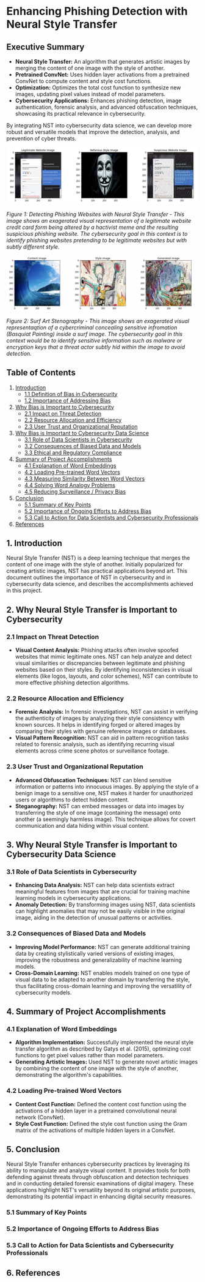 # Enhancing Phishing Detection with Neural Style Transfer

## Executive Summary

- **Neural Style Transfer:** An algorithm that generates artistic images by merging the content of one image with the style of another.
- **Pretrained ConvNet:** Uses hidden layer activations from a pretrained ConvNet to compute content and style cost functions.
- **Optimization:** Optimizes the total cost function to synthesize new images, updating pixel values instead of model parameters.
- **Cybersecurity Applications:** Enhances phishing detection, image authentication, forensic analysis, and advanced obfuscation techniques, showcasing its practical relevance in cybersecurity.

By integrating NST into cybersecurity data science, we can develop more robust and versatile models that improve the detection, analysis, and prevention of cyber threats.

![nefarious_website_clong](img/website_style_change.png)

*Figure 1: Detecting Phishing Websites with Neural Style Transfer - This image shows an exagerated visual representation of a legitimate website credit card form being altered by a hactivist meme and the resulting suspicious phishing website. The cybersecurity goal in this context is to identify phishing websites pretending to be legitimate websites but with subtly different style.*

![surf_art](img/teahupoo_basquiet_1.png)

*Figure 2: Surf Art Stenography - This image shows an exagerated visual representaqtion of a cybercriminal concealing sensitive infromation (Basquiat Painting) inside a surf image. The cybersecurity goal in this context would be to identify sensitive information such as malware or encryption keys that a threat actor subtly hid within the image to avoid detection.*

## Table of Contents
1. [Introduction](#1-introduction)
   - [1.1 Definition of Bias in Cybersecurity](#11-definition-of-bias-in-cybersecurity)
   - [1.2 Importance of Addressing Bias](#12-importance-of-addressing-bias)
2. [Why Bias is Important to Cybersecurity](#2-why-bias-is-important-to-cybersecurity)
   - [2.1 Impact on Threat Detection](#21-impact-on-threat-detection)
   - [2.2 Resource Allocation and Efficiency](#22-resource-allocation-and-efficiency)
   - [2.3 User Trust and Organizational Reputation](#23-user-trust-and-organizational-reputation)
3. [Why Bias is Important to Cybersecurity Data Science](#3-why-bias-is-important-to-cybersecurity-data-science)
   - [3.1 Role of Data Scientists in Cybersecurity](#31-role-of-data-scientists-in-cybersecurity)
   - [3.2 Consequences of Biased Data and Models](#32-consequences-of-biased-data-and-models)
   - [3.3 Ethical and Regulatory Compliance](#33-ethical-and-regulatory-compliance)
4. [Summary of Project Accomplishments](#4-summary-of-project-accomplishments)
   - [4.1 Explanation of Word Embeddings](#41-explanation-of-word-embeddings)
   - [4.2 Loading Pre-trained Word Vectors](#42-loading-pre-trained-word-vectors)
   - [4.3 Measuring Similarity Between Word Vectors](#43-measuring-similarity-between-word-vectors)
   - [4.4 Solving Word Analogy Problems](#44-solving-word-analogy-problems)
   - [4.5 Reducing Surveillance / Privacy Bias](#45-optional-exercise-on-reducing-gender-bias)
5. [Conclusion](#5-conclusion)
   - [5.1 Summary of Key Points](#51-summary-of-key-points)
   - [5.2 Importance of Ongoing Efforts to Address Bias](#52-importance-of-ongoing-efforts-to-address-bias)
   - [5.3 Call to Action for Data Scientists and Cybersecurity Professionals](#53-call-to-action-for-data-scientists-and-cybersecurity-professionals)
6. [References](#6-references)

## 1. Introduction
Neural Style Transfer (NST) is a deep learning technique that merges the content of one image with the style of another. Initially popularized for creating artistic images, NST has practical applications beyond art. This document outlines the importance of NST in cybersecurity and in cybersecurity data science, and describes the accomplishments achieved in this project.

## 2. Why Neural Style Transfer is Important to Cybersecurity

### 2.1 Impact on Threat Detection
- **Visual Content Analysis:** Phishing attacks often involve spoofed websites that mimic legitimate ones. NST can help analyze and detect visual similarities or discrepancies between legitimate and phishing websites based on their styles. By identifying inconsistencies in visual elements (like logos, layouts, and color schemes), NST can contribute to more effective phishing detection algorithms.

### 2.2 Resource Allocation and Efficiency
- **Forensic Analysis:** In forensic investigations, NST can assist in verifying the authenticity of images by analyzing their style consistency with known sources. It helps in identifying forged or altered images by comparing their styles with genuine reference images or databases.
- **Visual Pattern Recognition:** NST can aid in pattern recognition tasks related to forensic analysis, such as identifying recurring visual elements across crime scene photos or surveillance footage.

### 2.3 User Trust and Organizational Reputation
- **Advanced Obfuscation Techniques:** NST can blend sensitive information or patterns into innocuous images. By applying the style of a benign image to a sensitive one, NST makes it harder for unauthorized users or algorithms to detect hidden content.
- **Steganography:** NST can embed messages or data into images by transferring the style of one image (containing the message) onto another (a seemingly harmless image). This technique allows for covert communication and data hiding within visual content.
  
## 3. Why Neural Style Transfer is Important to Cybersecurity Data Science

### 3.1 Role of Data Scientists in Cybersecurity
- **Enhancing Data Analysis:** NST can help data scientists extract meaningful features from images that are crucial for training machine learning models in cybersecurity applications.
- **Anomaly Detection:** By transforming images using NST, data scientists can highlight anomalies that may not be easily visible in the original image, aiding in the detection of unusual patterns or activities.

### 3.2 Consequences of Biased Data and Models
- **Improving Model Performance:** NST can generate additional training data by creating stylistically varied versions of existing images, improving the robustness and generalizability of machine learning models.
- **Cross-Domain Learning:** NST enables models trained on one type of visual data to be adapted to another domain by transferring the style, thus facilitating cross-domain learning and improving the versatility of cybersecurity models.

## 4. Summary of Project Accomplishments

### 4.1 Explanation of Word Embeddings
- **Algorithm Implementation:** Successfully implemented the neural style transfer algorithm as described by Gatys et al. (2015), optimizing cost functions to get pixel values rather than model parameters.
- **Generating Artistic Images:** Used NST to generate novel artistic images by combining the content of one image with the style of another, demonstrating the algorithm's capabilities.

### 4.2 Loading Pre-trained Word Vectors
- **Content Cost Function:** Defined the content cost function using the activations of a hidden layer in a pretrained convolutional neural network (ConvNet).
- **Style Cost Function:** Defined the style cost function using the Gram matrix of the activations of multiple hidden layers in a ConvNet.

## 5. Conclusion

Neural Style Transfer enhances cybersecurity practices by leveraging its ability to manipulate and analyze visual content. It provides tools for both defending against threats through obfuscation and detection techniques and in conducting detailed forensic examinations of digital imagery. These applications highlight NST's versatility beyond its original artistic purposes, demonstrating its potential impact in enhancing digital security measures.

### 5.1 Summary of Key Points

### 5.2 Importance of Ongoing Efforts to Address Bias

### 5.3 Call to Action for Data Scientists and Cybersecurity Professionals

## 6. References
